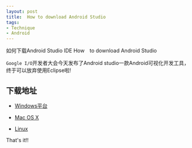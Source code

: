 ```yaml
---
layout: post
title:  How to download Android Studio
tags:
- Technique
- Android
---
```


如何下载Android Studio IDE 
How　to download Android Studio

`Google I/O`开发者大会今天发布了Android studio一款Android可视化开发工具，终于可以放弃使用Eclipse啦!


## 下载地址



- [Windows平台](http://dl.google.com/android/studio/android-studio-bundle-130.677228-windows.exe)

- [Mac OS X](http://dl.google.com/android/studio/android-studio-bundle-130.677228-mac.dmg)

- [Linux](http://dl.google.com/android/studio/android-studio-bundle-130.677228-linux.tgz)



That's it!!
